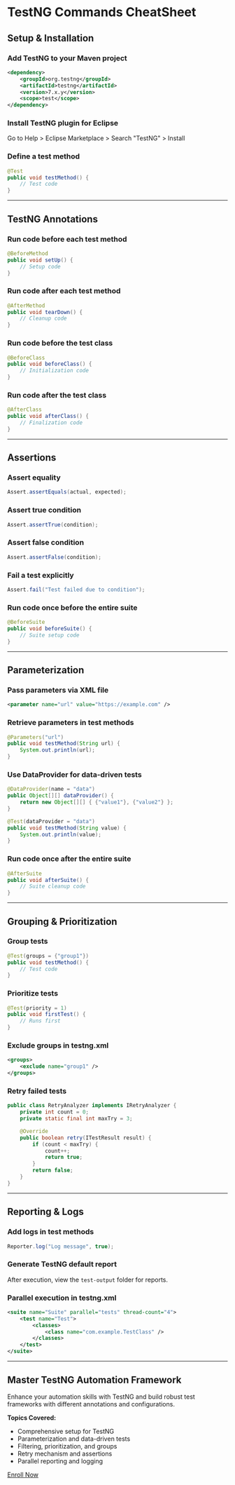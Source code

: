 # TestNG Commands CheatSheet

## Setup & Installation

### Add TestNG to your Maven project
```xml
<dependency>
    <groupId>org.testng</groupId>
    <artifactId>testng</artifactId>
    <version>7.x.y</version>
    <scope>test</scope>
</dependency>
```

### Install TestNG plugin for Eclipse
Go to Help > Eclipse Marketplace > Search "TestNG" > Install

### Define a test method
```java
@Test
public void testMethod() {
    // Test code
}
```

---

## TestNG Annotations

### Run code before each test method
```java
@BeforeMethod
public void setUp() {
    // Setup code
}
```

### Run code after each test method
```java
@AfterMethod
public void tearDown() {
    // Cleanup code
}
```

### Run code before the test class
```java
@BeforeClass
public void beforeClass() {
    // Initialization code
}
```

### Run code after the test class
```java
@AfterClass
public void afterClass() {
    // Finalization code
}
```

---

## Assertions

### Assert equality
```java
Assert.assertEquals(actual, expected);
```

### Assert true condition
```java
Assert.assertTrue(condition);
```

### Assert false condition
```java
Assert.assertFalse(condition);
```

### Fail a test explicitly
```java
Assert.fail("Test failed due to condition");
```

### Run code once before the entire suite
```java
@BeforeSuite
public void beforeSuite() {
    // Suite setup code
}
```

---

## Parameterization

### Pass parameters via XML file
```xml
<parameter name="url" value="https://example.com" />
```

### Retrieve parameters in test methods
```java
@Parameters("url")
public void testMethod(String url) {
    System.out.println(url);
}
```

### Use DataProvider for data-driven tests
```java
@DataProvider(name = "data")
public Object[][] dataProvider() {
    return new Object[][] { {"value1"}, {"value2"} };
}

@Test(dataProvider = "data")
public void testMethod(String value) {
    System.out.println(value);
}
```

### Run code once after the entire suite
```java
@AfterSuite
public void afterSuite() {
    // Suite cleanup code
}
```

---

## Grouping & Prioritization

### Group tests
```java
@Test(groups = {"group1"})
public void testMethod() {
    // Test code
}
```

### Prioritize tests
```java
@Test(priority = 1)
public void firstTest() {
    // Runs first
}
```

### Exclude groups in testng.xml
```xml
<groups>
    <exclude name="group1" />
</groups>
```

### Retry failed tests
```java
public class RetryAnalyzer implements IRetryAnalyzer {
    private int count = 0;
    private static final int maxTry = 3;

    @Override
    public boolean retry(ITestResult result) {
        if (count < maxTry) {
            count++;
            return true;
        }
        return false;
    }
}
```

---

## Reporting & Logs

### Add logs in test methods
```java
Reporter.log("Log message", true);
```

### Generate TestNG default report
After execution, view the `test-output` folder for reports.

### Parallel execution in testng.xml
```xml
<suite name="Suite" parallel="tests" thread-count="4">
    <test name="Test">
        <classes>
            <class name="com.example.TestClass" />
        </classes>
    </test>
</suite>
```

---

## Master TestNG Automation Framework
Enhance your automation skills with TestNG and build robust test frameworks with different annotations and configurations.

**Topics Covered:**
- Comprehensive setup for TestNG
- Parameterization and data-driven tests
- Filtering, prioritization, and groups
- Retry mechanism and assertions
- Parallel reporting and logging

[Enroll Now](https://www.kalamtech.com/ngt_tc_complete_bootcamp_for_beginners_novice_to_ninja)
